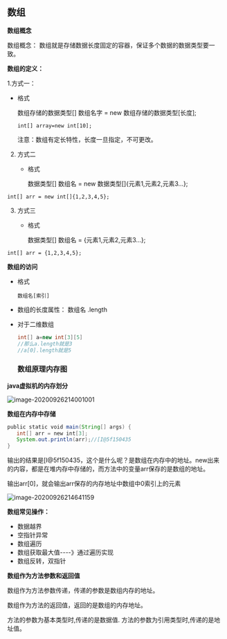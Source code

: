 ## 数组

**数组概念**

数组概念： 数组就是存储数据长度固定的容器，保证多个数据的数据类型要一致。

**数组的定义：**

1.方式一：

+ 格式

  数组存储的数据类型[] 数组名字 = new 数组存储的数据类型[长度];

  ```
  int[] array=new int[10];
  ```

  注意：数组有定长特性，长度一旦指定，不可更改。

2. 方式二

   + 格式

     数据类型[] 数组名 = new 数据类型[]{元素1,元素2,元素3...};

```
int[] arr = new int[]{1,2,3,4,5};
```

3. 方式三

   + 格式

     数据类型[] 数组名 = {元素1,元素2,元素3...};

```
int[] arr = {1,2,3,4,5};
```

**数组的访问**

+ 格式

  ```
  数组名[索引]
  ```

+ 数组的长度属性： 数组名 .length  

+ 对于二维数组

  ```java
  int[] a=new int[3][5]
  //那么a.length就是3
  //a[0].length就是5
  ```

  ### **数组原理内存图**

**java虚拟机的内存划分**

![image-20200926214001001](https://i.loli.net/2020/10/15/Y4J9PoKjRWFaLVy.png)

**数组在内存中存储**

```java
public static void main(String[] args) {
   int[] arr = new int[3];  
   System.out.println(arr);//[I@5f150435  
}
```

输出的结果是[I@5f150435，这个是什么呢？是数组在内存中的地址。new出来的内容，都是在堆内存中存储的，而方法中的变量arr保存的是数组的地址。

输出arr[0]，就会输出arr保存的内存地址中数组中0索引上的元素

![image-20200926214641159](https://i.loli.net/2020/10/15/dH7NVZjEO4Tnmbk.png)

**数组常见操作：**

+ 数据越界
+ 空指针异常
+ 数组遍历
+ 数组获取最大值----》通过遍历实现
+ 数组反转，双指针



**数组作为方法参数和返回值**

数组作为方法参数传递，传递的参数是数组内存的地址。

数组作为方法的返回值，返回的是数组的内存地址。

方法的参数为基本类型时,传递的是数据值. 方法的参数为引用类型时,传递的是地址值。